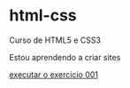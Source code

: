 # html-css
 Curso de HTML5 e CSS3

 Estou aprendendo a criar sites

<a href="https://github.com/FelipeLuzzatto/html-css/tree/main/exercicios/ex001/index.html"> executar o exercicio 001 </a>